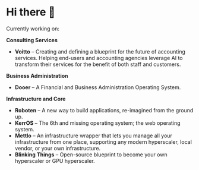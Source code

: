 # Hi there 👋  
Currently working on:

**Consulting Services**  
- **Voitto** – Creating and defining a blueprint for the future of accounting services. Helping end-users and accounting agencies leverage AI to transform their services for the benefit of both staff and customers.

**Business Administration**  
- **Dooer** – A Financial and Business Administration Operating System.

**Infrastructure and Core**  
- **Roboten** – A new way to build applications, re-imagined from the ground up.
- **KerrOS** – The 6th and missing operating system; the web operating system.
- **Mettlo** – An infrastructure wrapper that lets you manage all your infrastructure from one place, supporting any modern hyperscaler, local vendor, or your own infrastructure.
- **Blinking Things** – Open-source blueprint to become your own hyperscaler or GPU hyperscaler.



<!--
**samnurmi/samnurmi** is a ✨ _special_ ✨ repository because its `README.md` (this file) appears on your GitHub profile.

Here are some ideas to get you started:

- 🔭 I’m currently working on ...
- 🌱 I’m currently learning ...
- 👯 I’m looking to collaborate on ...
- 🤔 I’m looking for help with ...
- 💬 Ask me about ...
- 📫 How to reach me: ...
- 😄 Pronouns: ...
- ⚡ Fun fact: ...
-->
